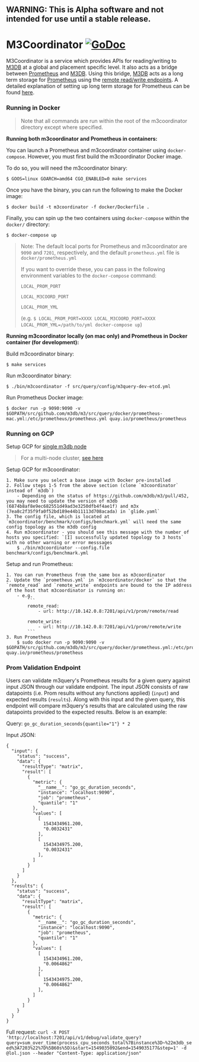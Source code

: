 ## WARNING: This is Alpha software and not intended for use until a stable release.

# M3Coordinator [![GoDoc][doc-img]][doc]

M3Coordinator is a service which provides APIs for reading/writing to [M3DB](https://github.com/m3db/m3) at a global and placement specific level.
It also acts as a bridge between [Prometheus](https://github.com/prometheus/prometheus) and [M3DB](https://github.com/m3db/m3). Using this bridge, [M3DB](https://github.com/m3db/m3) acts as a long term storage for [Prometheus](https://github.com/prometheus/prometheus) using the [remote read/write endpoints](https://github.com/prometheus/prometheus/blob/master/prompb/remote.proto).
A detailed explanation of setting up long term storage for Prometheus can be found [here](https://schd.ws/hosted_files/cloudnativeeu2017/73/Integrating%20Long-Term%20Storage%20with%20Prometheus%20-%20CloudNativeCon%20Berlin%2C%20March%2030%2C%202017.pdf).

### Running in Docker

> Note that all commands are run within the root of the m3coordinator directory except where specified.

**Running both m3coordinator and Prometheus in containers:**

You can launch a Prometheus and m3coordinator container using `docker-compose`. However, you must first build the m3coordinator Docker image.

To do so, you will need the m3coordinator binary:

    $ GOOS=linux GOARCH=amd64 CGO_ENABLED=0 make services

Once you have the binary, you can run the following to make the Docker image:

    $ docker build -t m3coordinator -f docker/Dockerfile .

Finally, you can spin up the two containers using `docker-compose` within the `docker/` directory:

    $ docker-compose up

> Note: The default local ports for Prometheus and m3coordinator are `9090` and `7201`, respectively, and the default `prometheus.yml` file is `docker/prometheus.yml`
>
> If you want to override these, you can pass in the following environment variables to the `docker-compose` command:
>
> `LOCAL_PROM_PORT`
>
> `LOCAL_M3COORD_PORT`
>
> `LOCAL_PROM_YML`
>
> (e.g. `$ LOCAL_PROM_PORT=XXXX LOCAL_M3COORD_PORT=XXXX LOCAL_PROM_YML=/path/to/yml docker-compose up`)

**Running m3coordinator locally (on mac only) and Prometheus in Docker container (for development):**

Build m3coordinator binary:

    $ make services

Run m3coordinator binary:

    $ ./bin/m3coordinator -f src/query/config/m3query-dev-etcd.yml

Run Prometheus Docker image:

    $ docker run -p 9090:9090 -v $GOPATH/src/github.com/m3db/m3/src/query/docker/prometheus-mac.yml:/etc/prometheus/prometheus.yml quay.io/prometheus/prometheus

### Running on GCP

Setup GCP for [single m3db node](https://github.com/m3db/m3/pull/452/files?short_path=20bfc3f#diff-20bfc3ff6a860483887b93bf9cf0d135)

> For a multi-node cluster, [see here](https://github.com/m3db/m3/src/query/tree/master/benchmark)

Setup GCP for m3coordinator:

    1. Make sure you select a base image with Docker pre-installed
    2. Follow steps 1-5 from the above section (clone `m3coordinator` instead of `m3db`)
        - Depending on the status of https://github.com/m3db/m3/pull/452, you may need to update the version of m3db (6874b8af8e9ec682551d49ad3e3250dfb4f4ae1f) and m3x (7ea8c2f35f9fa0f52bd189e44b11113d708acada) in `glide.yaml`
    3. The config file, which is located at `m3coordinator/benchmark/configs/benchmark.yml` will need the same config topology as the m3db config
    4. Run m3coordinator - you should see this message with the number of hosts you specified: `[I] successfully updated topology to 3 hosts` with no other warning or error messsages
        $ ./bin/m3coordinator --config.file benchmark/configs/benchmark.yml

Setup and run Prometheus:

    1. You can run Prometheus from the same box as m3coordinator
    2. Update the `prometheus.yml` in `m3coordinator/docker` so that the `remote_read` and `remote_write` endpoints are bound to the IP address of the host that m3coordinator is running on:
        - e.g.
            ```
            remote_read:
                - url: http://10.142.0.8:7201/api/v1/prom/remote/read

            remote_write:
                - url: http://10.142.0.8:7201/api/v1/prom/remote/write
            ```
    3. Run Prometheus
        $ sudo docker run -p 9090:9090 -v $GOPATH/src/github.com/m3db/m3/src/query/docker/prometheus.yml:/etc/prometheus/prometheus.yml quay.io/prometheus/prometheus

### Prom Validation Endpoint

Users can validate m3query's Prometheus results for a given query against input JSON through our validate endpoint. The input JSON consists of raw datapoints (i.e. Prom results without any functions applied) (`input`) and expected results (`results`). Along with this input and the given query, this endpoint will compare m3query's results that are calculated using the raw datapoints provided to the expected results. Below is an example:

Query: `go_gc_duration_seconds{quantile="1"} * 2`

Input JSON:

```
{
  "input": {
    "status": "success",
    "data": {
      "resultType": "matrix",
      "result": [
        {
          "metric": {
            "__name__": "go_gc_duration_seconds",
            "instance": "localhost:9090",
            "job": "prometheus",
            "quantile": "1"
          },
          "values": [
            [
              1543434961.200,
              "0.0032431"
            ],
            [
              1543434975.200,
              "0.0032431"
            ],
          ]
        }
      ]
    }
  },
  "results": {
    "status": "success",
    "data": {
      "resultType": "matrix",
      "result": [
        {
          "metric": {
            "__name__": "go_gc_duration_seconds",
            "instance": "localhost:9090",
            "job": "prometheus",
            "quantile": "1"
          },
          "values": [
            [
              1543434961.200,
              "0.0064862"
            ],
            [
              1543434975.200,
              "0.0064862"
            ],
          ]
        }
      ]
    }
  }
}
```

Full request: `curl -X POST 'http://localhost:7201/api/v1/debug/validate_query?query=sum_over_time(process_cpu_seconds_total%7Binstance%3D~%22m3db_seed%3A7203%22%7D%5B60s%5D)&start=1549035092&end=1549035177&step=1' -d @lol.json --header "Content-Type: application/json"`

[doc-img]: https://godoc.org/github.com/m3db/m3/src/query?status.svg
[doc]: https://godoc.org/github.com/m3db/m3/src/query
